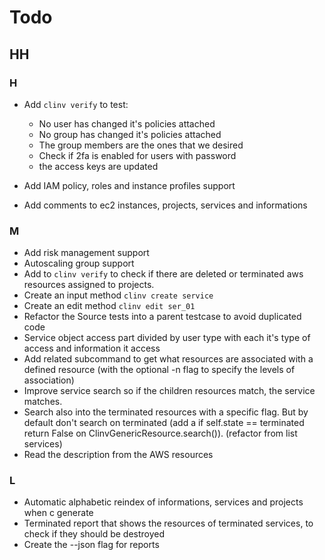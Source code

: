 # Todo

## HH

### H

* Add `clinv verify` to test:
  * No user has changed it's policies attached
  * No group has changed it's policies attached
  * The group members are the ones that we desired
  * Check if 2fa is enabled for users with password
  * the access keys are updated

* Add IAM policy, roles and instance profiles support
* Add comments to ec2 instances, projects, services and informations

### M

* Add risk management support
* Autoscaling group support
* Add to `clinv verify` to check if there are deleted or terminated aws resources assigned to
  projects.
* Create an input method `clinv create service`
* Create an edit method `clinv edit ser_01`
* Refactor the Source tests into a parent testcase to avoid duplicated code
* Service object access part divided by user type with each it's type of access
and information it access
* Add related subcommand to get what resources are associated with a defined
  resource (with the optional -n flag to specify the levels of association)
* Improve service search so if the children resources match, the service
matches.
* Search also into the terminated resources with a specific flag. But by
  default don't search on terminated (add a if self.state == terminated return
  False on ClinvGenericResource.search()). (refactor from list services)
* Read the description from the AWS resources

### L

* Automatic alphabetic reindex of informations, services and projects when c generate
* Terminated report that shows the resources of terminated services, to check
if they should be destroyed
* Create the --json flag for reports
